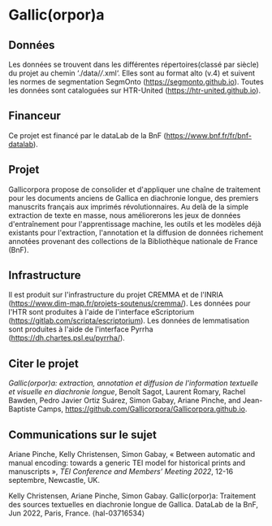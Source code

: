 # Gallic(orpor)a

## Données 

Les données se trouvent dans les différentes répertoires(classé par siècle) du projet au chemin ‘./data/*/*.xml‘.
Elles sont au format alto (v.4) et suivent les normes de segmentation SegmOnto (https://segmonto.github.io). Toutes les données sont cataloguées sur HTR-United (https://htr-united.github.io). 


## Financeur

Ce projet est financé par le dataLab de la BnF (https://www.bnf.fr/fr/bnf-datalab).


## Projet

Gallicorpora propose de consolider et d'appliquer une chaîne de traitement pour les documents anciens de Gallica en diachronie longue, des premiers manuscrits français aux imprimés révolutionnaires. Au delà de la simple extraction de texte en masse, nous améliorerons les jeux de données d'entraînement pour l'apprentissage machine, les outils et les modèles déjà existants pour l'extraction, l'annotation et la diffusion de données richement annotées provenant des collections de la Bibliothèque nationale de France (BnF).

## Infrastructure

Il est produit sur l'infrastructure du projet CREMMA et de l'INRIA (https://www.dim-map.fr/projets-soutenus/cremma/).
Les données pour l'HTR sont produites à l'aide de l'interface eScriptorium (https://gitlab.com/scripta/escriptorium).
Les données de lemmatisation sont produites à l'aide de l'interface Pyrrha (https://dh.chartes.psl.eu/pyrrha/).


## Citer le projet 

*Gallic(orpor)a: extraction, annotation et diffusion de l'information textuelle et visuelle en diachronie longue*, Benoît Sagot, Laurent Romary, Rachel Bawden, Pedro Javier Ortiz Suárez, Simon Gabay, Ariane Pinche, and Jean-Baptiste Camps, https://github.com/Gallicorpora/Gallicorpora.github.io.

## Communications sur le sujet

Ariane Pinche, Kelly Christensen, Simon Gabay, « Between automatic and manual encoding: towards a generic TEI model for historical prints and manuscripts », *TEI Conference and Members’ Meeting 2022*, 12-16 septembre, Newcastle, UK.

Kelly Christensen, Ariane Pinche, Simon Gabay. Gallic(orpor)a: Traitement des sources textuelles en diachronie longue de Gallica. DataLab de la BnF, Jun 2022, Paris, France. ⟨hal-03716534⟩

